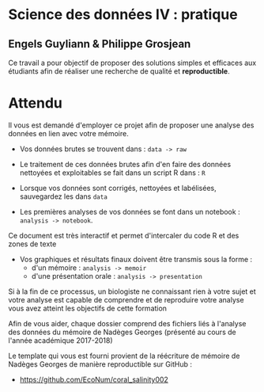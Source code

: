 <!-- README.md is generated from README.Rmd. Please edit that file -->
Science des données IV : pratique
=================================

Engels Guyliann & Philippe Grosjean
-----------------------------------

Ce travail a pour objectif de proposer des solutions simples et efficaces aux étudiants afin de réaliser une recherche de qualité et **reproductible**.

Attendu
=======

Il vous est demandé d'employer ce projet afin de proposer une analyse des données en lien avec votre mémoire.

-   Vos données brutes se trouvent dans : `data -> raw`

-   Le traitement de ces données brutes afin d'en faire des données nettoyées et exploitables se fait dans un script R dans : `R`

-   Lorsque vos données sont corrigés, nettoyées et labélisées, sauvegardez les dans `data`

-   Les premières analyses de vos données se font dans un notebook : `analysis -> notebook`.

Ce document est très interactif et permet d'intercaler du code R et des zones de texte

-   Vos graphiques et résultats finaux doivent être transmis sous la forme :
    -   d'un mémoire : `analysis -> memoir`
    -   d'une présentation orale : `analysis -> presentation`

Si à la fin de ce processus, un biologiste ne connaissant rien à votre sujet et votre analyse est capable de comprendre et de reproduire votre analyse vous avez atteint les objectifs de cette formation

Afin de vous aider, chaque dossier comprend des fichiers liés à l'analyse des données du mémoire de Nadèges Georges (présenté au cours de l'année académique 2017-2018)

Le template qui vous est fourni provient de la réécriture de mémoire de Nadèges Georges de manière reproductible sur GitHub :

-   <https://github.com/EcoNum/coral_salinity002>

